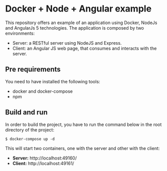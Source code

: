 # Docker + Node + Angular example

This repository offers an example of an application using Docker, NodeJs and AngularJs 5 technologies.
The application is composed by two environments:
* Server: a RESTful server using NodeJS and Express.
* Client: an Angular JS web page, that consumes and interacts with the server.

## Pre requirements

You need to have installed the following tools:
* docker and docker-compose
* npm

## Build and run

In order to build the project, you have to run the command below in the root directory of the project:

```
$ docker-compose up -d
```

This will start two containers, one with the server and other with the client:

 - **Server:** http://localhost:49160/
 - **Client:** http://localhost:49161/
